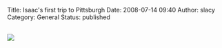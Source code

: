 Title: Isaac's first trip to Pittsburgh
Date: 2008-07-14 09:40
Author: slacy
Category: General
Status: published

[  
![](http://kleinlacy.com/gallery/d/152643-2/img_8114.jpg)  
](http://kleinlacy.com/gallery/v/2008/pa_visit/)
